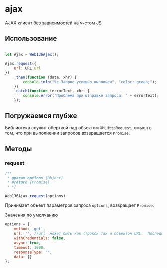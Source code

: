 # ajax

AJAX клиент без зависимостей на чистом JS

## Использование

```javascript

let Ajax = Web136Ajax();

Ajax.request({
    url: URL.url
})
    .then(function (data, xhr) {
        console.info("%c Запрос успешно выполнен", "color: green;");
    })
    .catch(function (errorText, xhr) {
        console.error('Проблема при отправке запроса: ' + errorText);
    });

```

## Погружаемся глубже

Библиотека служит оберткой над объектом ```XMLHttpRequest```, смысл в том,
что при выполнении запросов возвращается ```Promise```.

## Методы

### request

```javascript
/**
 * @param options {Object}
 * @return {Promise}
 * */

Web136Ajax.request(options)
```

Принимает объект параметров запроса ```options```, возвращает ```Promise```.

Значения по умолчанию

```javascript
options = {
    method: 'get',
    url: '', //url  может быть как строкой так и объектом URL.  Последний позволяет кодировать параметры
    withCredentials: false,
    async: true,
    timeout: 1000,
    responseType: "",
    data: {}
};
```
